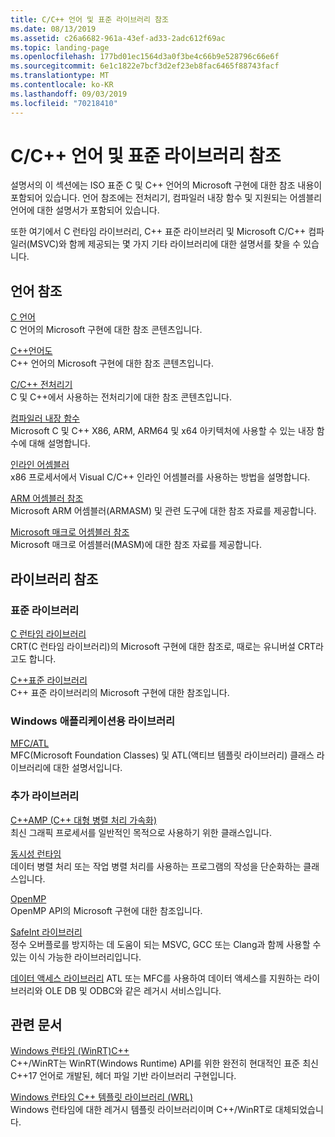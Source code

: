 ```yaml
---
title: C/C++ 언어 및 표준 라이브러리 참조
ms.date: 08/13/2019
ms.assetid: c26a6682-961a-43ef-ad33-2adc612f69ac
ms.topic: landing-page
ms.openlocfilehash: 177bd01ec1564d3a0f3be4c66b9e528796c66e6f
ms.sourcegitcommit: 6e1c1822e7bcf3d2ef23eb8fac6465f88743facf
ms.translationtype: MT
ms.contentlocale: ko-KR
ms.lasthandoff: 09/03/2019
ms.locfileid: "70218410"
---
```

# <a name="cc-language-and-standard-libraries-reference"></a>C/C++ 언어 및 표준 라이브러리 참조

설명서의 이 섹션에는 ISO 표준 C 및 C++ 언어의 Microsoft 구현에 대한 참조 내용이 포함되어 있습니다. 언어 참조에는 전처리기, 컴파일러 내장 함수 및 지원되는 어셈블리 언어에 대한 설명서가 포함되어 있습니다.

또한 여기에서 C 런타임 라이브러리, C++ 표준 라이브러리 및 Microsoft C/C++ 컴파일러(MSVC)와 함께 제공되는 몇 가지 기타 라이브러리에 대한 설명서를 찾을 수 있습니다.

## <a name="language-reference"></a>언어 참조

[C 언어](../c-language/c-language-reference.md)\
C 언어의 Microsoft 구현에 대한 참조 콘텐츠입니다.

[C++언어도](../cpp/cpp-language-reference.md)\
C++ 언어의 Microsoft 구현에 대한 참조 콘텐츠입니다.

[C/C++ 전처리기](../preprocessor/c-cpp-preprocessor-reference.md)\
C 및 C++에서 사용하는 전처리기에 대한 참조 콘텐츠입니다.

[컴파일러 내장 함수](../intrinsics/compiler-intrinsics.md)\
Microsoft C 및 C++ X86, ARM, ARM64 및 x64 아키텍처에 사용할 수 있는 내장 함수에 대해 설명합니다.

[인라인 어셈블러](../assembler/inline/inline-assembler.md)\
x86 프로세서에서 Visual C/C++ 인라인 어셈블러를 사용하는 방법을 설명합니다.

[ARM 어셈블러 참조](../assembler/arm/arm-assembler-reference.md)\
Microsoft ARM 어셈블러(ARMASM) 및 관련 도구에 대한 참조 자료를 제공합니다.

[Microsoft 매크로 어셈블러 참조](../assembler/masm/microsoft-macro-assembler-reference.md)\
Microsoft 매크로 어셈블러(MASM)에 대한 참조 자료를 제공합니다.

## <a name="libraries-reference"></a>라이브러리 참조

### <a name="standard-libraries"></a>표준 라이브러리

[C 런타임 라이브러리](../c-runtime-library/c-run-time-library-reference.md)\
CRT(C 런타임 라이브러리)의 Microsoft 구현에 대한 참조로, 때로는 유니버설 CRT라고도 합니다.

[C++표준 라이브러리](../standard-library/cpp-standard-library-reference.md)\
C++ 표준 라이브러리의 Microsoft 구현에 대한 참조입니다.

### <a name="libraries-for-windows-applications"></a>Windows 애플리케이션용 라이브러리

[MFC/ATL](../mfc/mfc-and-atl.md)\
MFC(Microsoft Foundation Classes) 및 ATL(액티브 템플릿 라이브러리) 클래스 라이브러리에 대한 설명서입니다.

### <a name="additional-libraries"></a>추가 라이브러리

[C++AMP (C++ 대형 병렬 처리 가속화)](../parallel/amp/cpp-amp-cpp-accelerated-massive-parallelism.md)\
최신 그래픽 프로세서를 일반적인 목적으로 사용하기 위한 클래스입니다.

[동시성 런타임](../parallel/concrt/concurrency-runtime.md)\
데이터 병렬 처리 또는 작업 병렬 처리를 사용하는 프로그램의 작성을 단순화하는 클래스입니다.

[OpenMP](../parallel/openmp/openmp-in-visual-cpp.md)\
OpenMP API의 Microsoft 구현에 대한 참조입니다.

[SafeInt 라이브러리](../safeint/safeint-library.md)\
정수 오버플로를 방지하는 데 도움이 되는 MSVC, GCC 또는 Clang과 함께 사용할 수 있는 이식 가능한 라이브러리입니다.

[데이터 액세스 라이브러리](../data/data-access-in-cpp.md) ATL 또는 MFC를 사용하여 데이터 액세스를 지원하는 라이브러리와 OLE DB 및 ODBC와 같은 레거시 서비스입니다.

## <a name="related-articles"></a>관련 문서

[Windows 런타임 (WinRT)C++](/windows/uwp/cpp-and-winrt-apis/index)\
C++/WinRT는 WinRT(Windows Runtime) API를 위한 완전히 현대적인 표준 최신 C++17 언어로 개발된, 헤더 파일 기반 라이브러리 구현입니다.

[Windows 런타임 C++ 템플릿 라이브러리 (WRL)](../cppcx/wrl/windows-runtime-cpp-template-library-wrl.md)\
Windows 런타임에 대한 레거시 템플릿 라이브러리이며 C++/WinRT로 대체되었습니다.
